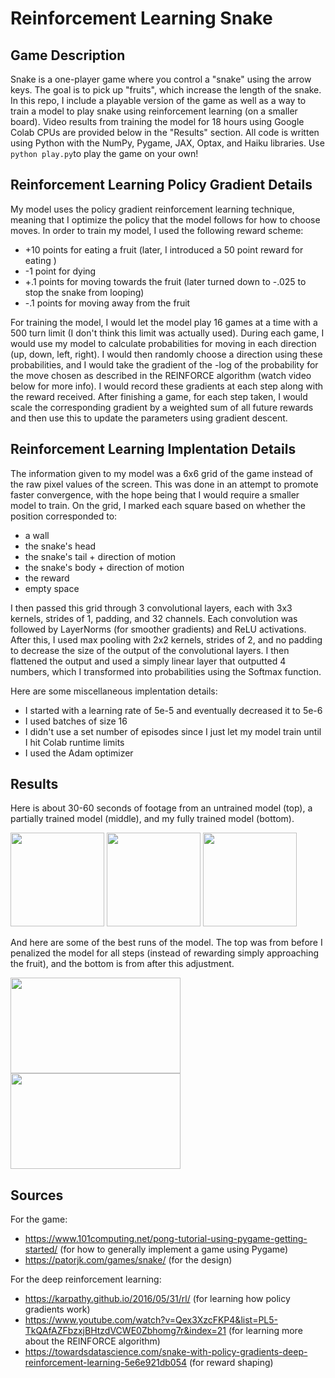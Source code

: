 # Reinforcement Learning Snake
## Game Description
Snake is a one-player game where you control a "snake" using the arrow keys. The goal is to pick up "fruits", which increase the length of the snake. In this repo, I include
a playable version of the game as well as a way to train a model to play snake using reinforcement learning (on a smaller board). Video results from training the model
for 18 hours using Google Colab CPUs are provided below in the "Results" section. All code is written using Python with the NumPy, Pygame, JAX, Optax, and Haiku libraries.
Use `python play.py`to play the game on your own!

## Reinforcement Learning Policy Gradient Details
My model uses the policy gradient reinforcement learning technique, meaning that I optimize the policy that the model follows for how to choose moves. 
In order to train my model, I used the following reward scheme:
- +10 points for eating a fruit (later, I introduced a 50 point reward for eating )
- -1 point for dying
- +.1 points for moving towards the fruit (later turned down to -.025 to stop the snake from looping)
- -.1 points for moving away from the fruit


For training the model, I would let the model play 16 games at a time with a 500 turn limit (I don't think this limit was actually used). During each game, I would use
my model to calculate probabilities for moving in each direction (up, down, left, right). I would then randomly choose a direction using these probabilities, and I would
take the gradient of the -log of the probability for the move chosen as described in the REINFORCE algorithm (watch video below for more info). I would record 
these gradients at each step along with the reward received. After finishing a game, for each step taken, I would scale the corresponding gradient by a weighted 
sum of all future rewards and then use this to update the parameters using gradient descent.

## Reinforcement Learning Implentation Details
The information given to my model was a 6x6 grid of the game instead of the raw pixel values of the screen. This was done in an attempt to promote faster convergence, 
with the hope being that I would require a smaller model to train. On the grid, I marked each square based on whether the position corresponded to:
- a wall
- the snake's head
- the snake's tail + direction of motion
- the snake's body + direction of motion
- the reward
- empty space

I then passed this grid through 3 convolutional layers, each with 3x3 kernels, strides of 1, padding, and 32 channels. Each convolution was followed by LayerNorms (for 
smoother gradients) and ReLU activations. After this, I used max pooling with 2x2 kernels, strides of 2, and no padding to decrease the size of the output of the 
convolutional layers. I then flattened the output and used a simply linear layer that outputted 4 numbers, which I transformed into probabilities using the Softmax
function.

Here are some miscellaneous implentation details:
- I started with a learning rate of 5e-5 and eventually decreased it to 5e-6
- I used batches of size 16
- I didn't use a set number of episodes since I just let my model train until I hit Colab runtime limits
- I used the Adam optimizer

## Results
Here is about 30-60 seconds of footage from an untrained model (top), a partially trained model (middle), and my fully trained model (bottom).

<img src="https://user-images.githubusercontent.com/93054906/213898733-bf6ed8f2-34cd-4c7c-a8c1-d2b8932d0106.gif" width="150" height="150">

<img src="https://user-images.githubusercontent.com/93054906/213898730-724605fa-d5f2-4547-8cbd-df0e2d9448c8.gif" width="150" height="150">

<img src="https://user-images.githubusercontent.com/93054906/213898732-c477b770-536d-4b6a-88a2-0d93a3bd978e.gif" width="150" height="150">

And here are some of the best runs of the model. The top was from before I penalized the model for all steps (instead of rewarding simply approaching the fruit), and the
bottom is from after this adjustment.

<img src="https://user-images.githubusercontent.com/93054906/213898734-f2dc8139-7aee-4f56-8895-acc42384dea1.gif" width="272" height="153">

<img src="https://user-images.githubusercontent.com/93054906/213898739-2059d754-3879-4069-8db6-5c4817ceb585.gif" width="272" height="153">


## Sources
For the game:
- https://www.101computing.net/pong-tutorial-using-pygame-getting-started/ (for how to generally implement a game using Pygame)
- https://patorjk.com/games/snake/ (for the design)

For the deep reinforcement learning:
- https://karpathy.github.io/2016/05/31/rl/ (for learning how policy gradients work)
- https://www.youtube.com/watch?v=Qex3XzcFKP4&list=PL5-TkQAfAZFbzxjBHtzdVCWE0Zbhomg7r&index=21 (for learning more about the REINFORCE algorithm)
- https://towardsdatascience.com/snake-with-policy-gradients-deep-reinforcement-learning-5e6e921db054 (for reward shaping)
